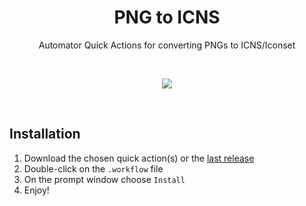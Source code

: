 <h1 align="center">PNG to ICNS</h1>

<p align="center">Automator Quick Actions for converting PNGs to ICNS/Iconset</p>

<br>

<p align="center"><img src="https://user-images.githubusercontent.com/101254295/234576940-0803af65-9c54-4e66-b5cb-28c2122572db.gif"></p>

<br>

## Installation

1. Download the chosen quick action(s) or the [last release](https://github.com/Zabriskije/PNG-to-ICNS/archive/master.zip)
2. Double-click on the `.workflow` file
3. On the prompt window choose `Install`
4. Enjoy!
